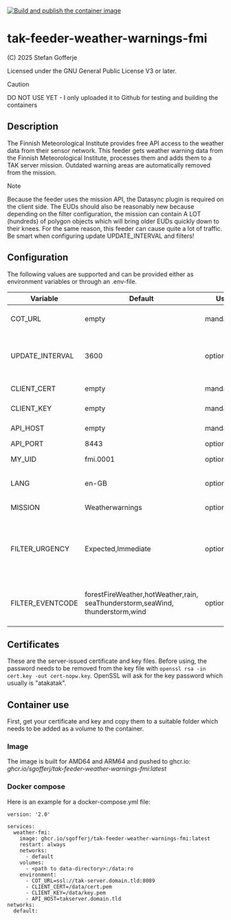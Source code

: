 [![Build and publish the container image](https://github.com/sgofferj/tak-feeder-weather-warnings-fmi/actions/workflows/actions.yml/badge.svg)](https://github.com/sgofferj/tak-feeder-weather-warnings-fmi/actions/workflows/actions.yml)

# tak-feeder-weather-warnings-fmi

(C) 2025 Stefan Gofferje

Licensed under the GNU General Public License V3 or later.

> [!CAUTION]
> DO NOT USE YET - I only uploaded it to Github for testing and building the containers

## Description

The Finnish Meteorological Institute provides free API access to the weather data from their sensor network. This feeder gets
weather warning data from the Finnish Meteorological Institute, processes them and adds them to a TAK server mission. Outdated
warning areas are automatically removed from the mission.

> [!NOTE]
> Because the feeder uses the mission API, the Datasync plugin is required on the client side. The EUDs should also be reasonably
> new because depending on the filter configuration, the mission can contain A LOT (hundreds) of polygon objects which will bring
> older EUDs quickly down to their knees.
> For the same reason, this feeder can cause quite a lot of traffic. Be smart when configuring update UPDATE_INTERVAL and filters!

## Configuration

The following values are supported and can be provided either as environment variables or through an .env-file.

| Variable         | Default                                                                             | Use       | Purpose                                                                                                         |
| ---------------- | ----------------------------------------------------------------------------------- | --------- | --------------------------------------------------------------------------------------------------------------- |
| COT_URL          | empty                                                                               | mandatory | TAK server full URL, e.g. ssl://takserver:8089                                                                  |
| UPDATE_INTERVAL  | 3600                                                                                | optional  | Interval between data updates in seconds - how often should we get data?                                        |
| CLIENT_CERT      | empty                                                                               | mandatory | User certificate in PEM format                                                                                  |
| CLIENT_KEY       | empty                                                                               | mandatory | User certificate key file in PEM format                                                                         |
| API_HOST         | empty                                                                               | mandatory | host or IP for the TAK server API                                                                               |
| API_PORT         | 8443                                                                                | optional  | TAK server API port                                                                                             |
| MY_UID           | fmi.0001                                                                            | optional  | Sets the UID used by the feeder                                                                                 |
| LANG             | en-GB                                                                               | optional  | Feed language to be fetched (en-GB, fi-FI, sv-FI)                                                               |
| MISSION          | Weatherwarnings                                                                     | optional  | Name of the mission                                                                                             |
| FILTER_URGENCY   | Expected,Immediate                                                                  | optional  | Case-sensitive, comma-separated list of urgency codes filter for. Available codes: Immediate, Expected, Future. |
| FILTER_EVENTCODE | forestFireWeather,hotWeather,rain,<br>seaThunderstorm,seaWind,<br>thunderstorm,wind | optional  | Case-sensitive, comma-separated list of event codes to filter for. Default includes all known.                  |

## Certificates

These are the server-issued certificate and key files. Before using, the password needs to be removed from the key file with `openssl rsa -in cert.key -out cert-nopw.key`. OpenSSL will ask for the key password which usually is "atakatak".

## Container use

First, get your certificate and key and copy them to a suitable folder which needs to be added as a volume to the container.

### Image

The image is built for AMD64 and ARM64 and pushed to ghcr.io: _ghcr.io/sgofferj/tak-feeder-weather-warnings-fmi:latest_

### Docker compose

Here is an example for a docker-compose.yml file:

```
version: '2.0'

services:
  weather-fmi:
    image: ghcr.io/sgofferj/tak-feeder-weather-warnings-fmi:latest
    restart: always
    networks:
      - default
    volumes:
      - <path to data-directory>:/data:ro
    environment:
      - COT_URL=ssl://tak-server.domain.tld:8089
      - CLIENT_CERT=/data/cert.pem
      - CLIENT_KEY=/data/key.pem
      - API_HOST=takserver.domain.tld
networks:
  default:
```
